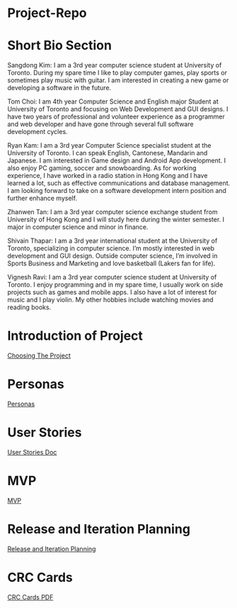 ﻿# Project-Repo
# Short Bio Section

Sangdong Kim: I am a 3rd year computer science student at University of Toronto. During my spare time I like to play computer games, play sports or sometimes play music with guitar. I am interested in creating a new game or developing a software in the future.

Tom Choi: I am 4th year Computer Science and English major Student at University of Toronto and focusing on Web Development and GUI designs. I have two years of professional and volunteer experience as a programmer and web developer and have gone through several full software development cycles. 

Ryan Kam: I am a 3rd year Computer Science specialist student at the University of Toronto. I can speak English, Cantonese, Mandarin and Japanese. I am interested in Game design and Android App development. I also enjoy PC gaming, soccer and snowboarding. As for working experience, I have worked in a radio station in Hong Kong and I have learned a lot, such as effective communications and database management. I am looking forward to take on a software development intern position and further enhance myself.

Zhanwen Tan: I am a 3rd year computer science exchange student from University of Hong Kong and I will study here during the winter semester. I major in computer science and minor in finance. 

Shivain Thapar: I am a 3rd year international student at the University of Toronto, specializing in computer science. I’m mostly interested in web development and GUI design. Outside computer science, I’m involved in Sports Business and Marketing and love basketball (Lakers fan for life).

Vignesh Ravi: I am a 3rd year computer science student at University of Toronto. I enjoy programming and in my spare time, I usually work on side projects such as games and mobile apps. I also have a lot of interest for music and I play violin. My other hobbies include watching movies and reading books. 

# Introduction of Project
[Choosing The Project](Phase1/Choosing-the-project.md)
# Personas
[Personas](Phase1/Persona.md)
# User Stories
[User Stories Doc](Phase1/user_stories.md)
# MVP
[MVP](Phase1/MVP.md)
# Release and Iteration Planning
[Release and Iteration Planning](Phase1/iteration_planning.md)
# CRC Cards
[CRC Cards PDF](Phase1/crc_cards.pdf)
#

